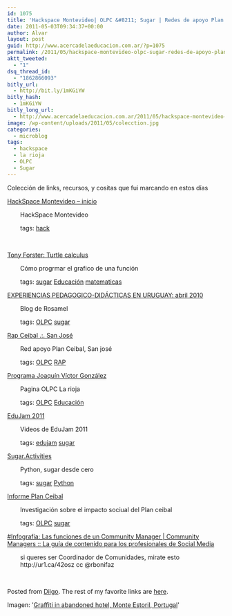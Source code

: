 ```yaml
---
id: 1075
title: 'Hackspace Montevideo| OLPC &#8211; Sugar | Redes de apoyo Plan Ceibal | Informe Plan ceibal | OLPC &#8211; La Rioja'
date: 2011-05-03T09:34:37+00:00
author: Alvar
layout: post
guid: http://www.acercadelaeducacion.com.ar/?p=1075
permalink: /2011/05/hackspace-montevideo-olpc-sugar-redes-de-apoyo-plan-ceibal-informe-plan-ceibal-olpc-la-rioja/
aktt_tweeted:
  - "1"
dsq_thread_id:
  - "1862866093"
bitly_url:
  - http://bit.ly/1mKGiYW
bitly_hash:
  - 1mKGiYW
bitly_long_url:
  - http://www.acercadelaeducacion.com.ar/2011/05/hackspace-montevideo-olpc-sugar-redes-de-apoyo-plan-ceibal-informe-plan-ceibal-olpc-la-rioja/
image: /wp-content/uploads/2011/05/colecction.jpg
categories:
  - microblog
tags:
  - hackspace
  - la rioja
  - OLPC
  - Sugar
---
```

Colección de links, recursos, y cositas que fui marcando en estos días

<a href="http://hackspace.org.uy">HackSpace Montevideo – inicio</a>
<p style="padding-left: 30px;"><a href="http://hackspace.org.uy"></a>HackSpace Montevideo</p>
<p style="padding-left: 30px;">tags: <a href="http://www.diigo.com/user/amaciel/hack">hack</a></p>
&nbsp;

<a href="http://tonyforster.blogspot.com/2011/05/turtle-calculus.html">Tony Forster: Turtle calculus</a>
<p style="padding-left: 30px;"><a href="http://tonyforster.blogspot.com/2011/05/turtle-calculus.html"></a>Cómo progrmar el grafico de una función</p>
<p style="padding-left: 30px;">tags: <a href="http://www.diigo.com/user/amaciel/sugar">sugar</a> <a href="http://www.diigo.com/user/amaciel/Educación">Educación</a> <a href="http://www.diigo.com/user/amaciel/matematicas">matematicas</a></p>
<a href="http://www.diigo.com/user/amaciel/matematicas"></a><a href="http://blogedu-rosamel.blogspot.com/2010_04_01_archive.html">EXPERIENCIAS PEDAGOGICO-DIDÁCTICAS EN URUGUAY: abril 2010</a>
<p style="padding-left: 30px;"><a href="http://blogedu-rosamel.blogspot.com/2010_04_01_archive.html"></a>Blog de Rosamel</p>
<p style="padding-left: 30px;">tags: <a href="http://www.diigo.com/user/amaciel/OLPC">OLPC</a> <a href="http://www.diigo.com/user/amaciel/sugar">sugar</a></p>
<a href="http://www.diigo.com/user/amaciel/sugar"></a><a href="http://rapsanjose.blogspot.com">Rap Ceibal .:. San José</a>
<p style="padding-left: 30px;"><a href="http://rapsanjose.blogspot.com"></a>Red apoyo Plan Ceibal, San josé</p>
<p style="padding-left: 30px;">tags: <a href="http://www.diigo.com/user/amaciel/OLPC">OLPC</a> <a href="http://www.diigo.com/user/amaciel/RAP">RAP</a></p>
<a href="http://www.diigo.com/user/amaciel/RAP"></a><a href="http://www.jvglarioja.com.ar">Programa Joaquín Víctor González</a>
<p style="padding-left: 30px;"><a href="http://www.jvglarioja.com.ar"></a>Pagina OLPC La rioja</p>
<p style="padding-left: 30px;">tags: <a href="http://www.diigo.com/user/amaciel/OLPC">OLPC</a> <a href="http://www.diigo.com/user/amaciel/Educación">Educación</a></p>
<a href="http://www.diigo.com/user/amaciel/Educación"></a><a href="http://blog.printf.net/articles/2011/05/14/edujam-2011">EduJam 2011</a>
<p style="padding-left: 30px;"><a href="http://blog.printf.net/articles/2011/05/14/edujam-2011"></a>Videos de EduJam 2011</p>
<p style="padding-left: 30px;">tags: <a href="http://www.diigo.com/user/amaciel/edujam">edujam</a> <a href="http://www.diigo.com/user/amaciel/sugar">sugar</a></p>
<a href="http://www.diigo.com/user/amaciel/sugar"></a><a href="https://sites.google.com/site/sugaractivities">Sugar.Activities</a>
<p style="padding-left: 30px;"><a href="https://sites.google.com/site/sugaractivities"></a>Python, sugar desde cero</p>
<p style="padding-left: 30px;">tags: <a href="http://www.diigo.com/user/amaciel/sugar">sugar</a> <a href="http://www.diigo.com/user/amaciel/Python">Python</a></p>
<a href="http://www.diigo.com/user/amaciel/Python"></a><a href="http://www.observatic.edu.uy/wp-content/uploads/2011/04/Informe-Final-CEIBAL-inclusi%C3%B3n-social-Rivoir-Pittaluga.pdf">Informe Plan Ceibal</a>
<p style="padding-left: 30px;"><a href="http://www.observatic.edu.uy/wp-content/uploads/2011/04/Informe-Final-CEIBAL-inclusi%C3%B3n-social-Rivoir-Pittaluga.pdf"></a>Investigación sobre el impacto sociual del Plan ceibal</p>
<p style="padding-left: 30px;">tags: <a href="http://www.diigo.com/user/amaciel/OLPC">OLPC</a> <a href="http://www.diigo.com/user/amaciel/sugar">sugar</a></p>
<a href="http://www.diigo.com/user/amaciel/sugar"></a><a href="http://communitymanagers.com.ar/infografia-las-funciones-de-un-community-manager.html?utm_campaign=twitter&amp;utm_medium=twitter&amp;utm_source=twitter">#Infografía: Las funciones de un Community Manager | Community Managers :: La guía de contenido para los profesionales de Social Media</a>
<p style="padding-left: 30px;"><a href="http://communitymanagers.com.ar/infografia-las-funciones-de-un-community-manager.html?utm_campaign=twitter&amp;utm_medium=twitter&amp;utm_source=twitter"></a>si queres ser Coordinador de Comunidades, mirate esto http://ur1.ca/42osz cc @rbonifaz</p>
&nbsp;

Posted from <a href="http://www.diigo.com">Diigo</a>. The rest of my favorite links are <a href="http://www.diigo.com/user/amaciel">here</a>.

Imagen: '<a href="http://www.flickr.com/photos/35418298@N00/2714573351">Graffiti in abandoned hotel, Monte Estoril, Portugal</a>'

&nbsp;